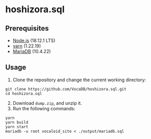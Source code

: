 # hoshizora.sql

## Prerequisites

-   [Node.js](https://nodejs.org/en/) (18.12.1 LTS)
-   [yarn](https://yarnpkg.com/) (1.22.19)
-   [MariaDB](https://mariadb.org/) (10.4.22)

## Usage

1. Clone the repository and change the current working directory:

```
git clone https://github.com/VocaDB/hoshizora.sql.git
cd hoshizora.sql
```

2. Download `dump.zip`, and unzip it.
3. Run the following commands:

```
yarn
yarn build
yarn start
mariadb -u root vocaloid_site < ./output/mariadb.sql
```
